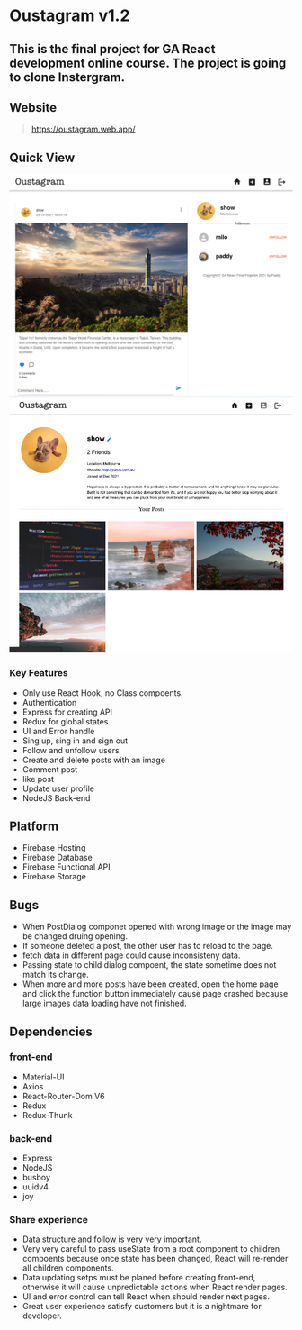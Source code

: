 # Oustagram v1.2

## This is the final project for GA React development online course. The project is going to clone Instergram.

## Website

> https://oustagram.web.app/

## Quick View

![Screen Shot 1](/ScreenShot-1.png?raw=true)
![Screen Shot 2](/ScreenShot-2.png?raw=true)

### Key Features

- Only use React Hook, no Class compoents.
- Authentication
- Express for creating API
- Redux for global states
- UI and Error handle
- Sing up, sing in and sign out
- Follow and unfollow users
- Create and delete posts with an image
- Comment post
- like post
- Update user profile
- NodeJS Back-end

## Platform

- Firebase Hosting
- Firebase Database
- Firebase Functional API
- Firebase Storage

## Bugs

- When PostDialog componet opened with wrong image or the image may be changed druing opening.
- If someone deleted a post, the other user has to reload to the page.
- fetch data in different page could cause inconsisteny data.
- Passing state to child dialog compoent, the state sometime does not match its change.
- When more and more posts have been created, open the home page and click the function button immediately cause page crashed because large images data loading have not finished.

## Dependencies

### front-end

- Material-UI
- Axios
- React-Router-Dom V6
- Redux
- Redux-Thunk

### back-end

- Express
- NodeJS
- busboy
- uuidv4
- joy

### Share experience

- Data structure and follow is very very important.
- Very very careful to pass useState from a root component to children compoents because once state has been changed, React will re-render all children components.
- Data updating setps must be planed before creating front-end, otherwise it will cause unpredictable actions when React render pages.
- UI and error control can tell React when should render next pages.
- Great user experience satisfy customers but it is a nightmare for developer.
